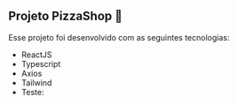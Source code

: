 ## Projeto PizzaShop 🚀
Esse projeto foi desenvolvido com as seguintes tecnologias:
- ReactJS
- Typescript
- Axios
- Tailwind
- Teste: 
